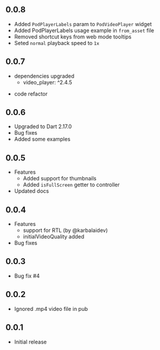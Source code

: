 ## 0.0.8
- Added `PodPlayerLabels` param to `PodVideoPlayer` widget
- Added PodPlayerLabels usage example in `from_asset` file
- Removed shortcut keys from web mode tooltips
- Seted `normal` playback speed to `1x`

## 0.0.7

- dependencies upgraded
  - video_player: ^2.4.5

* code refactor

## 0.0.6

- Upgraded to Dart 2.17.0
- Bug fixes
- Added some examples

## 0.0.5

- Features
  - Added support for thumbnails
  - Added `isFullScreen` getter to controller
- Updated docs

## 0.0.4

- Features
  - support for RTL (by @karbalaidev)
  - initialVideoQuality added
- Bug fixes

## 0.0.3

- Bug fix #4

## 0.0.2

- Ignored .mp4 video file in pub

## 0.0.1

- Initial release
